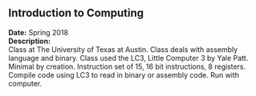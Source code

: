 ## Introduction to Computing
**Date:** Spring 2018  
**Description:**  
Class at The University of Texas at Austin. Class deals with assembly language and binary. Class used the LC3, Little Computer 3 by Yale Patt. Minimal by creation. Instruction set of 15, 16 bit instructions, 8 registers. Compile code using LC3 to read in binary or assembly code. Run with computer.
 
